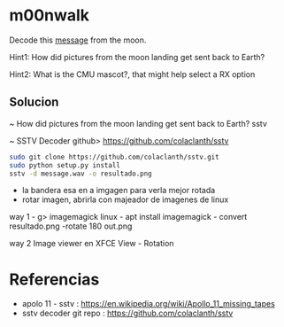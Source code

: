 # m00nwalk
Decode this [message](https://jupiter.challenges.picoctf.org/static/d6fcea5e3c6433680ea4f914e24fab61/message.wav) from the moon.

Hint1: How did pictures from the moon landing get sent back to Earth?

Hint2: What is the CMU mascot?, that might help select a RX option

## Solucion

~ How did pictures from the moon landing get sent back to Earth?
	sstv
 
~ SSTV Decoder github> https://github.com/colaclanth/sstv

```bash
sudo git clone https://github.com/colaclanth/sstv.git
sudo python setup.py install
sstv -d message.wav -o resultado.png
```

- la bandera esa en a imgagen para verla mejor rotada
- rotar imagen, abrirla con majeador de imagenes de linux

way 1
	- g> imagemagick linux
	- apt install imagemagick
	- convert resultado.png -rotate 180 out.png

way 2
	Image viewer en XFCE
	View - Rotation 


# Referencias

- apolo 11 - sstv : https://en.wikipedia.org/wiki/Apollo_11_missing_tapes
- sstv decoder git repo : https://github.com/colaclanth/sstv